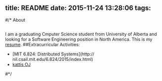 title: README
date: 2015-11-24 13:28:06
tags: 
---
#/* About 
##
I am a graduating Cmputer Science student from University of Alberta and looking for a Software Engineering position in North America. This is my [resume](https://www.dropbox.com/s/38mfeb77ina5oix/Resume_20151130.pdf?dl=0).
##Extracurricular Activities:
* [MIT 6.824: Distributed Systems](http:// nil.csail.mit.edu/6.824/2015/index.html) 
* [kattis OJ](https://open.kattis.com/submit)
 
#*/